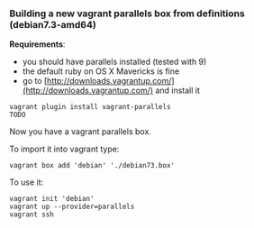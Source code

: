 ### Building a new vagrant parallels box from definitions (debian7.3-amd64)

**Requirements**:

 - you should have parallels installed (tested with 9)
 - the default ruby on OS X Mavericks is fine
 - go to [http://downloads.vagrantup.com/](http://downloads.vagrantup.com/) and install it

```
vagrant plugin install vagrant-parallels
TODO
```

Now you have a vagrant parallels box.

To import it into vagrant type:

```
vagrant box add 'debian' './debian73.box'
```

To use it:

```
vagrant init 'debian'
vagrant up --provider=parallels
vagrant ssh
```

